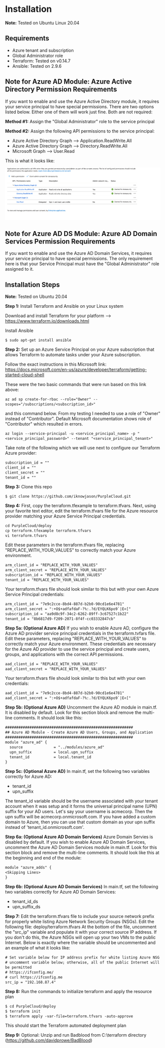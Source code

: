 # Installation
**Note:**  Tested on Ubuntu Linux 20.04 

## Requirements
* Azure tenant and subscription
* Global Administrator role
* Terraform:  Tested on v0.14.7
* Ansible:  Tested on 2.9.6

## Note for Azure AD Module:  Azure Active Directory Permission Requirements
If you want to enable and use the Azure Active Directory module, it requires your service principal to have special permissions.  There are two options listed below.  Either one of them will work just fine.  Both are not required:

**Method #1:**  Assign the "Global Administrator" role to the service principal

**Method #2:**  Assign the following API permissions to the service principal:
* Azure Active Directory Graph --> Application.ReadWrite.All
* Azure Active Directory Graph --> Directory.ReadWrite.All
* Microsoft Graph --> User.Read

This is what it looks like:

![](./images/aad_permissions.png)



## Note for Azure AD DS Module:  Azure AD Domain Services Permission Requirements
If you want to enable and use the Azure AD Domain Services, it requires your service principal to have special permissions.  The only requirement here is that your Service Principal must have the "Global Administrator" role assigned to it.

## Installation Steps

**Note:**  Tested on Ubuntu 20.04

**Step 1:** Install Terraform and Ansible on your Linux system

Download and install Terraform for your platform --> https://www.terraform.io/downloads.html

Install Ansible
```
$ sudo apt-get install ansible
```

**Step 2:** Set up an Azure Service Principal on your Azure subscription that allows Terraform to automate tasks under your Azure subscription.


Follow the exact instructions in this Microsoft link:
https://docs.microsoft.com/en-us/azure/developer/terraform/getting-started-cloud-shell

These were the two basic commands that were run based on this link above:
```
az ad sp create-for-rbac --role="Owner" --scopes="/subscriptions/<subscription_id>"
```
and this command below.  From my testing I needed to use a role of "Owner" instead of "Contributor".  Default Microsoft documentation shows role of "Contributor" which resulted in errors.  
```
az login --service-principal -u <service_principal_name> -p "<service_principal_password>" --tenant "<service_principal_tenant>"
```
Take note of the following which we will use next to configure our Terraform Azure provider:
```
subscription_id = ""
client_id = ""
client_secret = ""
tenant_id = ""
```

**Step 3:** Clone this repo
```
$ git clone https://github.com/iknowjason/PurpleCloud.git
```

**Step 4:** First, copy the terraform.tfexample to terraform.tfvars.  Next, using your favorite text editor, edit the terraform.tfvars file for the Azure resource provider matching your Azure Service Principal credentials.  

```
cd PurpleCloud/deploy
cp terraform.tfexample terraform.tfvars
vi terraform.tfvars
```

Edit these parameters in the terraform.tfvars file, replacing "REPLACE_WITH_YOUR_VALUES" to correctly match your Azure environment.  
```
arm_client_id = "REPLACE_WITH_YOUR_VALUES"
arm_client_secret = "REPLACE_WITH_YOUR_VALUES"
subscription_id = "REPLACE_WITH_YOUR_VALUES"
tenant_id = "REPLACE_WITH_YOUR_VALUES"
```

Your terraform.tfvars file should look similar to this but with your own Azure Service Principal credentials:
```
arm_client_id = "7e9c2cce-8bd4-887d-b2b0-90cd1e6e4781"
arm_client_secret = ":+O$+adfafdaF-?%:.?d/EYQLK6po9`|E<["
subscription_id = "aa9d8c9f-34c2-6262-89ff-3c67527c1b22"
tenant_id = "8b6817d9-f209-2071-8f4f-cc03332847cb"
```

**Step 5a: (Optional Azure AD)** If you wish to enable Azure AD, configure the Azure AD provider service principal credentials in the terraform.tvfars file.  Edit these parameters, replacing "REPLACE_WITH_YOUR_VALUES" to correctly match your Azure environment.  These credentials are necessary for the Azure AD provider to use the service principal and create users, groups, and applications with the correct API permissions.

```
aad_client_id = "REPLACE_WITH_YOUR_VALUES"
aad_client_secret = "REPLACE_WITH_YOUR_VALUES"
```

Your terraform.tfvars file should look similar to this but with your own credentials:
```
aad_client_id = "7e9c2cce-8bd4-887d-b2b0-90cd1e6e4781"
aad_client_secret = ":+O$+adfafdaF-?%:.?d/EYQLK6po9`|E<["
```
**Step 5b: (Optional Azure AD)** Uncomment the Azure AD module in main.tf.  It is disabled by default.  Look for this section block and remove the multi-line comments.  It should look like this:

```
##########################################################
## Azure AD Module - Create Azure AD Users, Groups, and Application
##########################################################
module "azure_ad" {
  source              = "../modules/azure_ad"
  upn_suffix          = local.upn_suffix
  tenant_id           = local.tenant_id
}
```

**Step 5c: (Optional Azure AD)** In main.tf, set the following two variables correctly for Azure AD:
* tenant_id
* upn_suffix

The tenant_id variable should be the username associated with your tenant account when it was setup and it forms the universal principal name (UPN) suffix for your AD users.  Let's say your username is acmecorp.  Then the upn suffix will be acmecorp.onmicrosoft.com.  If you have added a custom domain to Azure, then you can use that custom domain as your upn suffix instead of 'tenant_id.onmicrosoft.com'.


**Step 6a: (Optional Azure AD Domain Services)** Azure Domain Servies is disabled by default.  If you wish to enable Azure AD Domain Services, uncomment the Azure AD Domain Services module in main.tf.  Look for this section block and remove the multi-line comments.  It should look like this at the beginning and end of the module:
```
module "azure_adds" {
<Skipping Lines>
}
```

**Step 6b: (Optional Azure AD Domain Services)** In main.tf, set the following two variables correctly for Azure AD Domain Services:
* tenant_id_ds
* upn_suffix_ds

**Step 7:**  Edit the terraform.tfvars file to include your source network prefix for properly white listing Azure Network Security Groups (NSGs).
Edit the following file:  deploy/terraform.tfvars
At the bottom of the file, uncomment the "src_ip" variable and populate it with your correct source IP address.  If you don't do this, the Azure NSGs will open up your two VMs to the public Internet.  Below is exactly where the variable should be uncommented and an example of what it looks like:
```
# Set variable below for IP address prefix for white listing Azure NSG
# uncomment variable below; otherwise, all of the public Internet will be permitted
# https://ifconfig.me/
# curl https://ifconfig.me
src_ip = "192.168.87.4"
```

**Step 8:** Run the commands to initialize terraform and apply the resource plan

```
$ cd PurpleCloud/deploy
$ terraform init
$ terraform apply -var-file=terraform.tfvars -auto-approve
```

This should start the Terraform automated deployment plan

**Step 9:** Optional:  Unzip and run Badblood from C:\terraform directory (https://github.com/davidprowe/BadBlood)
